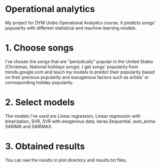# Operational analytics
My project for DYM Unibo Operational Analytics course. It predicts songs' popularity with different statistical and machine learning models.

# 1. Choose songs

I've chosen the songs that are "periodically" popular in the United States (Christmas, National holidays songs). I get songs' popularity from trends.google.com and teach my models to predict their popularity based on their previous popularity and exougenous factors such as artists' or corresponding holiday popularity. 

# 2. Select models
The models I've used are Linear regression, Linear regression with binarization​, SVR​, SVR with exogenous data​, keras.Sequential​, auto_arima SARIMA​ and SARIMAX.

# 3. Obtained results

You can see the results in plo​t directory and results.txt files.

